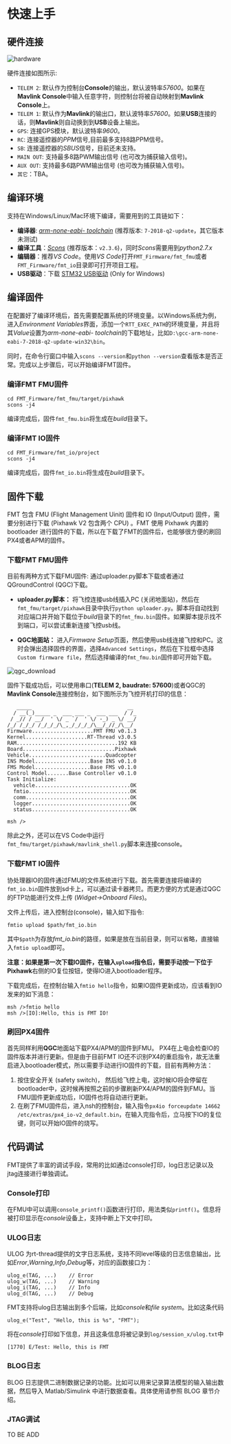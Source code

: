 # 快速上手

## 硬件连接
![hardware](figures/hardware.png)

硬件连接如图所示:

- `TELEM 2`: 默认作为控制台**Console**的输出，默认波特率*57600*。如果在**Mavlink Console**中输入任意字符，则控制台将被自动映射到**Mavlink Console**上。
- `TELEM 1`: 默认作为**Mavlink**的输出口，默认波特率*57600*。如果**USB**连接的话，则**Mavlink**则自动换到到**USB**设备上输出。
- `GPS`: 连接GPS模块，默认波特率*9600*。
- `RC`: 连接遥控器的*PPM*信号,目前最多支持8路PPM信号。
- `SB`: 连接遥控器的*SBUS*信号，目前还未支持。
- `MAIN OUT`: 支持最多8路PWM输出信号 (也可改为捕获输入信号)。
- `AUX OUT`: 支持最多6路PWM输出信号 (也可改为捕获输入信号)。
- `其它`：TBA。

## 编译环境
支持在Windows/Linux/Mac环境下编译，需要用到的工具链如下：

- **编译器**: [*arm-none-eabi- toolchain*](https://developer.arm.com/tools-and-software/open-source-software/developer-tools/gnu-toolchain/gnu-rm/downloads) (推荐版本: `7-2018-q2-update`，其它版本未测试)
- **编译工具**：[*Scons*](https://sourceforge.net/projects/scons/files/scons/2.3.6/) (推荐版本：`v2.3.6`)，同时*Scons*需要用到*python2.7.x*
- **编辑器**：推荐*VS Code*。使用*VS Code*打开`FMT_Firmware/fmt_fmu`或者`FMT_Firmware/fmt_io`目录即可打开项目工程。
- **USB驱动**：下载 [STM32 USB驱动](https://www.st.com/en/development-tools/stsw-stm32102.html) (Only for Windows)

## 编译固件
在配置好了编译环境后，首先需要配置系统的环境变量。以Windows系统为例，进入*Environment Variables*界面，添加一个`RTT_EXEC_PATH`的环境变量，并且将其*Value*设置为*arm-none-eabi- toolchain*的下载地址，比如`D:\gcc-arm-none-eabi-7-2018-q2-update-win32\bin`。

同时，在命令行窗口中输入`scons --version`和`python --version`查看版本是否正常。完成以上步骤后，可以开始编译FMT固件。

### 编译**FMT FMU**固件
```
cd FMT_Firmware/fmt_fmu/target/pixhawk
scons -j4
```
编译完成后，固件`fmt_fmu.bin`将生成在*build*目录下。

### 编译**FMT IO**固件
```
cd FMT_Firmware/fmt_io/project
scons -j4
```
编译完成后，固件`fmt_io.bin`将生成在*build*目录下。

## 固件下载
FMT 包含 FMU (Flight Management Uinit) 固件和 IO (Input/Output) 固件，需要分别进行下载 (Pixhawk V2 包含两个 CPU) 。FMT 使用 Pixhawk 内置的 bootloader 进行固件的下载，所以在下载了FMT的固件后，也能够很方便的刷回PX4或者APM的固件。

### 下载FMT FMU固件
目前有两种方式下载FMU固件: 通过uploader.py脚本下载或者通过QGroundControl (QGC)下载。

- **uploader.py脚本：**
将飞控连接usb线插入PC (关闭地面站)，然后在`fmt_fmu/target/pixhawk`目录中执行`python uploader.py`。脚本将自动找到对应端口并开始下载位于*build*目录下的`fmt_fmu.bin`固件。如果脚本提示找不到端口，可以尝试重新连接飞控usb线。

- **QGC地面站：**
进入*Firmware Setup*页面，然后使用usb线连接飞控和PC。这时会弹出选择固件的界面，选择`Advanced Settings`，然后在下拉框中选择`Custom firmware file`，然后选择编译的`fmt_fmu.bin`固件即可开始下载。

![qgc_download](figures/qgc_download.png)

固件下载成功后，可以使用串口(**TELEM 2, baudrate: 57600**)或者QGC的**Mavlink Console**连接控制台，如下图所示为飞控开机打印的信息：

```
   _____                               __
  / __(_)_____ _  ___ ___ _  ___ ___  / /_
 / _// / __/  ' \/ _ `/  ' \/ -_) _ \/ __/
/_/ /_/_/ /_/_/_/\_,_/_/_/_/\__/_//_/\__/
Firmware....................FMT FMU v0.1.3
Kernel....................RT-Thread v3.0.5
RAM.................................192 KB
Board..............................Pixhawk
Vehicle.........................Quadcopter
INS Model..................Base INS v0.1.0
FMS Model..................Base FMS v0.1.0
Control Model.......Base Controller v0.1.0
Task Initialize:
  vehicle...............................OK
  fmtio.................................OK
  comm..................................OK
  logger................................OK
  status................................OK

msh />
```

除此之外，还可以在VS Code中运行`fmt_fmu/target/pixhawk/mavlink_shell.py`脚本来连接console。

### 下载FMT IO固件
协处理器IO的固件通过FMU的文件系统进行下载。首先需要连接将编译的`fmt_io.bin`固件放到sd卡上，可以通过读卡器拷贝。而更方便的方式是通过QGC的FTP功能进行文件上传 (*Widget->Onboard Files*)。

文件上传后，进入控制台(console)，输入如下指令:
```
fmtio upload $path/fmt_io.bin
```
其中`$path`为存放*fmt_io.bin*的路径，如果是放在当前目录，则可以省略，直接输入`fmtio upload`即可。

**注意：**如果是第一次下载IO固件，在输入`upload`指令后，需要手动按一下位于**Pixhawk**右侧的IO复位按钮，使得IO进入bootloader程序。

下载完成后，在控制台输入`fmtio hello`指令，如果IO固件更新成功，应该看到IO发来的如下消息：

```shell
msh />fmtio hello
msh />[IO]:Hello, this is FMT IO!
```

### 刷回PX4固件
首先同样利用**QGC**地面站下载PX4/APM的固件到FMU。 PX4在上电会检查IO的固件版本并进行更新。但是由于目前FMT IO还不识别PX4的重启指令，故无法重启进入bootloader模式，所以需要手动进行IO固件的下载，目前有两种方法：

1. 按住安全开关 (safety switch)， 然后给飞控上电，这时候IO将会停留在bootloader中，这时候再按照之前的步骤刷新PX4/APM的固件到FMU。当FMU固件更新成功后，IO固件也将自动进行更新。
2. 在刷了FMU固件后，进入nsh的控制台，输入指令`px4io forceupdate 14662 /etc/extras/px4_io-v2_default.bin`，在输入完指令后，立马按下IO的复位键，则可以开始IO固件的烧写。

## 代码调试
FMT提供了丰富的调试手段，常用的比如通过console打印，log日志记录以及jtag连接进行单独调试。

### Console打印
在FMU中可以调用`console_printf()`函数进行打印，用法类似`printf()`。信息将被打印显示在*console*设备上，支持中断上下文中打印。

### ULOG日志
ULOG 为rt-thread提供的文字日志系统，支持不同level等级的日志信息输出，比如*Error*,*Warning*,*Info*,*Debug*等，对应的函数接口为：
```
ulog_e(TAG, ...)	// Error
ulog_w(TAG, ...)	// Warning
ulog_i(TAG, ...)	// Info
ulog_d(TAG, ...)	// Debug
```
FMT支持将ulog日志输出到多个后端，比如*console*和*file system*。比如这条代码
```
ulog_e("Test", "Hello, this is %s", "FMT");
```
将在*console*打印如下信息，并且这条信息将被记录到`log/session_x/ulog.txt`中
```
[1770] E/Test: Hello, this is FMT
```

### BLOG日志
BLOG 日志提供二进制数据记录的功能。比如可以用来记录算法模型的输入输出数据，然后导入 Matlab/Simulink 中进行数据查看。具体使用请参照 BLOG 章节介绍。

### JTAG调试
TO BE ADD
